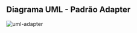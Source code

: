 ## Diagrama UML - Padrão Adapter
![uml-adapter](https://github.com/marcusviniciux1/aaes-adapter/assets/63192965/02d24781-6a59-4012-a8d0-b6d2d6efae57)

